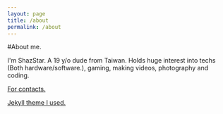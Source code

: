 ```yaml
---
layout: page
title: /about
permalink: /about
---
```

#About me.

I'm ShazStar. A 19 y/o dude from Taiwan. Holds huge interest into techs (Both hardware/software.), gaming, making videos, photography and coding.

<p><a href="https://shazstar.github.io/contacts">For contacts.</a></p>

<a href="https://github.com/b2a3e8/jekyll-theme-console">Jekyll theme I used.</a>
